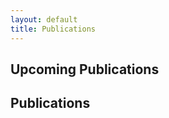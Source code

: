 ```yaml
---
layout: default
title: Publications
---
```

<div class="container main">
    <h2>Upcoming Publications</h2>
    <div id="upcoming bibliography"></div>
    <h2>Publications</h2>
    <div id="bibliography"></div>
</div>

<!-- Link to specific JavaScript for publications -->
<script src="{{ '/js/getPublicationScript.js' | relative_url }}"></script>